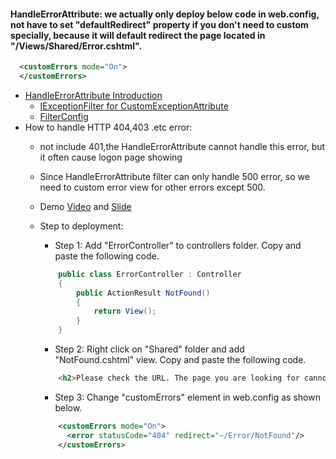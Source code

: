 #### HandleErrorAttribute: we actually only deploy below code in web.config, not have to set "defaultRedirect" property if you don't need to custom specially, because it will default redirect the page located in "/Views/Shared/Error.cshtml".
```xml
  <customErrors mode="On">
  </customErrors>
```

* [HandleErrorAttribute Introduction](http://shiyousan.com/post/635838881238204198)
    * [IExceptionFilter for CustomExceptionAttribute](http://shiyousan.com/post/635833789557065314)
    * [FilterConfig](http://shiyousan.com/post/635835285087587126)
* How to handle HTTP 404,403 .etc error:
  * not include 401,the HandleErrorAttribute cannot handle this error, but it often cause logon page showing
  * Since HandleErrorAttribute filter can only handle 500 error, so we need to custom error view for other errors except 500.
  * Demo [Video](https://www.youtube.com/watch?v=nNEjXCSnw6w) and [Slide](http://csharp-video-tutorials.blogspot.com.ar/2013/08/part-72-handleerror-attribute-in-mvc.html)
  * Step to deployment:
    * Step 1: Add "ErrorController" to controllers folder. Copy and paste the following code.
    ```cs
        public class ErrorController : Controller
        {
            public ActionResult NotFound()
            {
                return View();
            }
        }
    ```
    
    * Step 2: Right click on "Shared" folder and add "NotFound.cshtml" view. Copy and paste the following code.
    ```html
        <h2>Please check the URL. The page you are looking for cannot be found</h2>
    ```
    
    * Step 3: Change "customErrors" element in web.config as shown below.
    ```xml
        <customErrors mode="On">
          <error statusCode="404" redirect="~/Error/NotFound"/>
        </customErrors> 
    ```
    
    
    
